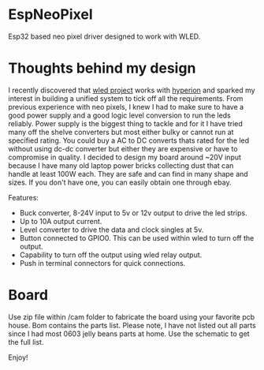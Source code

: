 # EspNeoPixel

Esp32 based neo pixel driver designed to work with WLED. 

# Thoughts behind my design
I recently discovered that [wled project](https://github.com/Aircoookie/WLED) works with [hyperion](https://hyperion-project.org/) and sparked my interest in building a unified system to tick off all the requirements. From previous experience with neo pixels, I knew I had to make sure to have a good power supply and a good logic level conversion to run the leds reliably. Power supply is the biggest thing to tackle and for it I have tried many off the shelve converters but most either bulky or cannot run at specified rating. You could buy a AC to DC converts thats rated for the led without using dc-dc converter but either they are expensive or have to compromise in quality. I decided to design my board around ~20V input because I have many old laptop power bricks collecting dust that can handle at least 100W each. They are safe and can find in many shape and sizes. If you don't have one, you can easily obtain one through ebay. 

Features:
* Buck converter, 8-24V input to 5v or 12v output to drive the led strips.
* Up to 10A output current.
* Level converter to drive the data and clock singles at 5v.
* Button connected to GPIO0. This can be used within wled to turn off the output.
* Capability to turn off the output using wled relay output.
* Push in terminal connectors for quick connections.

# Board

Use zip file within /cam folder to fabricate the board using your favorite pcb house. Bom contains the parts list. Please note, I have not listed out all parts since I had most 0603 jelly beans parts at home. Use the schematic to get the full list.

Enjoy!